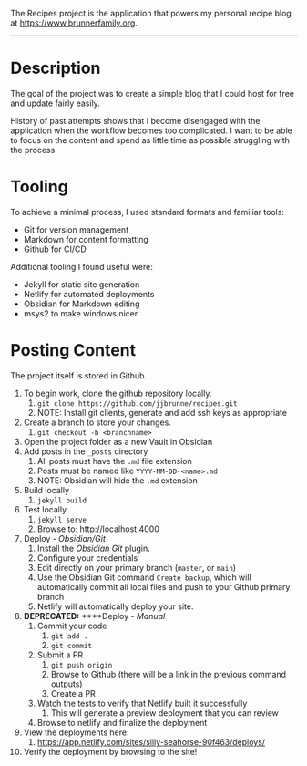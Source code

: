 The Recipes project is the application that powers my personal recipe blog at https://www.brunnerfamily.org.

---
# Description

The goal of the project was to create a simple blog that I could host for free and update fairly easily.

History of past attempts shows that I become disengaged with the application when the workflow becomes too complicated.  I want to be able to focus on the content and spend as little time as possible struggling with the process.

# Tooling

To achieve a minimal process, I used standard formats and familiar tools:
* Git for version management
* Markdown for content formatting
* Github for CI/CD

Additional tooling I found useful were:
* Jekyll for static site generation
* Netlify for automated deployments
* Obsidian for Markdown editing
* msys2 to make windows nicer


# Posting Content

The project itself is stored in Github.
1. To begin work, clone the github repository locally.
	1. `git clone https://github.com/jjbrunne/recipes.git`
	2. NOTE: Install git clients, generate and add ssh keys as appropriate
2. Create a branch to store your changes.
	1. `git checkout -b <branchname>`
3. Open the project folder as a new Vault in Obsidian
4. Add posts in the `_posts` directory
	1. All posts must have the `.md` file extension
	2. Posts must be named like `YYYY-MM-DD-<name>.md`
	3. NOTE: Obsidian will hide the `.md` extension
5. Build locally
	1. `jekyll build`
6. Test locally 
	1. `jekyll serve`
	2. Browse to: http://localhost:4000
7. Deploy - *Obsidian/Git*
	1. Install the *Obsidian Git* plugin.
	2. Configure your credentials
	3. Edit directly on your primary branch (`master`, or `main`)
	4. Use the Obsidian Git command `Create backup`, which will automatically commit all local files and push to your Github primary branch
	5. Netlify will automatically deploy your site. 
8. **DEPRECATED:** ****Deploy - *Manual*
	1. Commit your code
		1. `git add .`
		2. `git commit`
	2. Submit a PR
		1. `git push origin`
		2. Browse to Github (there will be a link in the previous command outputs)
		3. Create a PR
	3. Watch the tests to verify that Netlify built it successfully
		1. This will generate a preview deployment that you can review
	4. Browse to netlify and finalize the deployment
9. View the deployments here:
	1. https://app.netlify.com/sites/silly-seahorse-90f463/deploys/
10. Verify the deployment by browsing to the site!
